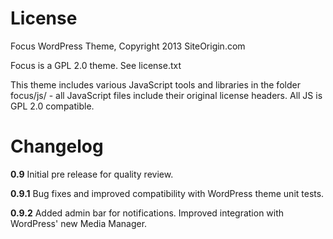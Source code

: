 License
=============

Focus WordPress Theme, Copyright 2013 SiteOrigin.com

Focus is a GPL 2.0 theme. See license.txt

This theme includes various JavaScript tools and libraries in the folder focus/js/ - all JavaScript files include their original license headers. All JS is GPL 2.0 compatible.

Changelog
=============
**0.9**
Initial pre release for quality review.

**0.9.1**
Bug fixes and improved compatibility with WordPress theme unit tests.

**0.9.2**
Added admin bar for notifications.
Improved integration with WordPress' new Media Manager.